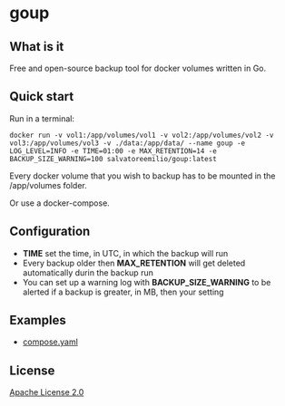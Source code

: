 # goup

## What is it

Free and open-source backup tool for docker volumes written in Go.

## Quick start

Run in a terminal:

`docker run -v vol1:/app/volumes/vol1 -v vol2:/app/volumes/vol2 -v vol3:/app/volumes/vol3 -v ./data:/app/data/ --name goup -e LOG_LEVEL=INFO -e TIME=01:00 -e MAX_RETENTION=14 -e BACKUP_SIZE_WARNING=100 salvatoreemilio/goup:latest`

Every docker volume that you wish to backup has to be mounted in the /app/volumes folder.

Or use a docker-compose.

## Configuration

- **TIME** set the time, in UTC, in which the backup will run
- Every backup older then **MAX_RETENTION** will get deleted automatically durin the backup run
- You can set up a warning log with **BACKUP_SIZE_WARNING** to be alerted if a backup is greater, in MB, then your setting

## Examples

- [compose.yaml](./examples/compose.yaml)

## License

[Apache License 2.0](./LICENSE)
